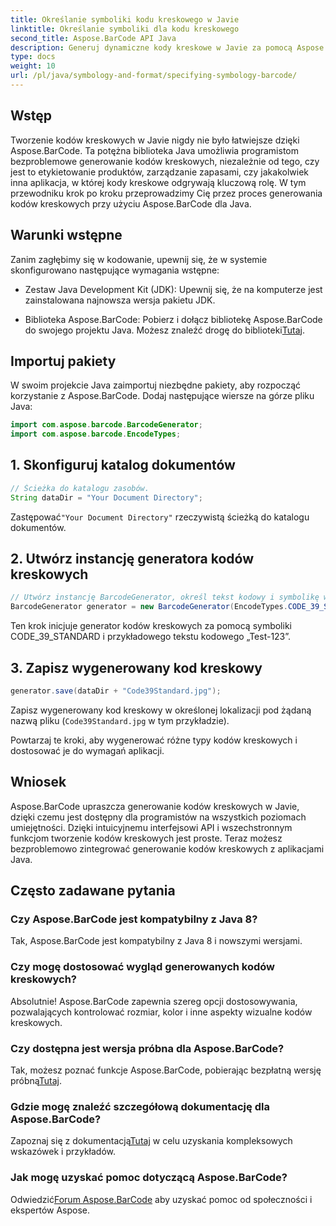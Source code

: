```yaml
---
title: Określanie symboliki kodu kreskowego w Javie
linktitle: Określanie symboliki dla kodu kreskowego
second_title: Aspose.BarCode API Java
description: Generuj dynamiczne kody kreskowe w Javie za pomocą Aspose.BarCode. Łatwa integracja, wszechstronna personalizacja i niezawodne funkcje spełniające wszystkie potrzeby związane z kodami kreskowymi.
type: docs
weight: 10
url: /pl/java/symbology-and-format/specifying-symbology-barcode/
---
```


## Wstęp

Tworzenie kodów kreskowych w Javie nigdy nie było łatwiejsze dzięki Aspose.BarCode. Ta potężna biblioteka Java umożliwia programistom bezproblemowe generowanie kodów kreskowych, niezależnie od tego, czy jest to etykietowanie produktów, zarządzanie zapasami, czy jakakolwiek inna aplikacja, w której kody kreskowe odgrywają kluczową rolę. W tym przewodniku krok po kroku przeprowadzimy Cię przez proces generowania kodów kreskowych przy użyciu Aspose.BarCode dla Java.

## Warunki wstępne

Zanim zagłębimy się w kodowanie, upewnij się, że w systemie skonfigurowano następujące wymagania wstępne:

- Zestaw Java Development Kit (JDK): Upewnij się, że na komputerze jest zainstalowana najnowsza wersja pakietu JDK.

-  Biblioteka Aspose.BarCode: Pobierz i dołącz bibliotekę Aspose.BarCode do swojego projektu Java. Możesz znaleźć drogę do biblioteki[Tutaj](https://releases.aspose.com/barcode/java/).

## Importuj pakiety

W swoim projekcie Java zaimportuj niezbędne pakiety, aby rozpocząć korzystanie z Aspose.BarCode. Dodaj następujące wiersze na górze pliku Java:

```java
import com.aspose.barcode.BarcodeGenerator;
import com.aspose.barcode.EncodeTypes;
```

## 1. Skonfiguruj katalog dokumentów

```java
// Ścieżka do katalogu zasobów.
String dataDir = "Your Document Directory";
```

 Zastępować`"Your Document Directory"` rzeczywistą ścieżką do katalogu dokumentów.

## 2. Utwórz instancję generatora kodów kreskowych

```java
// Utwórz instancję BarcodeGenerator, określ tekst kodowy i symbolikę w konstruktorze
BarcodeGenerator generator = new BarcodeGenerator(EncodeTypes.CODE_39_STANDARD, "Test-123");
```

Ten krok inicjuje generator kodów kreskowych za pomocą symboliki CODE_39_STANDARD i przykładowego tekstu kodowego „Test-123”.

## 3. Zapisz wygenerowany kod kreskowy

```java
generator.save(dataDir + "Code39Standard.jpg");
```

Zapisz wygenerowany kod kreskowy w określonej lokalizacji pod żądaną nazwą pliku (`Code39Standard.jpg` w tym przykładzie).

Powtarzaj te kroki, aby wygenerować różne typy kodów kreskowych i dostosować je do wymagań aplikacji.

## Wniosek

Aspose.BarCode upraszcza generowanie kodów kreskowych w Javie, dzięki czemu jest dostępny dla programistów na wszystkich poziomach umiejętności. Dzięki intuicyjnemu interfejsowi API i wszechstronnym funkcjom tworzenie kodów kreskowych jest proste. Teraz możesz bezproblemowo zintegrować generowanie kodów kreskowych z aplikacjami Java.

## Często zadawane pytania

### Czy Aspose.BarCode jest kompatybilny z Java 8?
Tak, Aspose.BarCode jest kompatybilny z Java 8 i nowszymi wersjami.

### Czy mogę dostosować wygląd generowanych kodów kreskowych?
Absolutnie! Aspose.BarCode zapewnia szereg opcji dostosowywania, pozwalających kontrolować rozmiar, kolor i inne aspekty wizualne kodów kreskowych.

### Czy dostępna jest wersja próbna dla Aspose.BarCode?
 Tak, możesz poznać funkcje Aspose.BarCode, pobierając bezpłatną wersję próbną[Tutaj](https://releases.aspose.com/).

### Gdzie mogę znaleźć szczegółową dokumentację dla Aspose.BarCode?
 Zapoznaj się z dokumentacją[Tutaj](https://reference.aspose.com/barcode/java/) w celu uzyskania kompleksowych wskazówek i przykładów.

### Jak mogę uzyskać pomoc dotyczącą Aspose.BarCode?
 Odwiedzić[Forum Aspose.BarCode](https://forum.aspose.com/c/barcode/13) aby uzyskać pomoc od społeczności i ekspertów Aspose.
